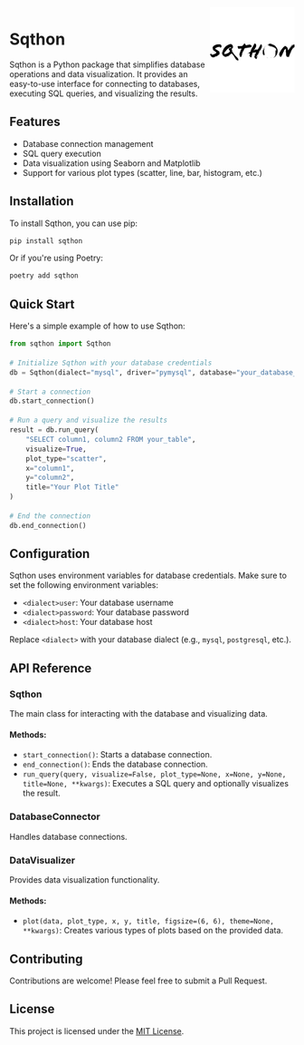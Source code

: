 <img src="assets/sqthon_nobg.png" align="right" width="150" alt="Sqthon logo">

# Sqthon

Sqthon is a Python package that simplifies database operations and data visualization. It provides an easy-to-use interface for connecting to databases, executing SQL queries, and visualizing the results.

## Features

- Database connection management
- SQL query execution
- Data visualization using Seaborn and Matplotlib
- Support for various plot types (scatter, line, bar, histogram, etc.)

## Installation

To install Sqthon, you can use pip:

```bash
pip install sqthon
```

Or if you're using Poetry:

```bash
poetry add sqthon
```

## Quick Start

Here's a simple example of how to use Sqthon:

```python
from sqthon import Sqthon

# Initialize Sqthon with your database credentials
db = Sqthon(dialect="mysql", driver="pymysql", database="your_database_name")

# Start a connection
db.start_connection()

# Run a query and visualize the results
result = db.run_query(
    "SELECT column1, column2 FROM your_table",
    visualize=True,
    plot_type="scatter",
    x="column1",
    y="column2",
    title="Your Plot Title"
)

# End the connection
db.end_connection()
```

## Configuration

Sqthon uses environment variables for database credentials. Make sure to set the following environment variables:

- `<dialect>user`: Your database username
- `<dialect>password`: Your database password
- `<dialect>host`: Your database host

Replace `<dialect>` with your database dialect (e.g., `mysql`, `postgresql`, etc.).

## API Reference

### Sqthon

The main class for interacting with the database and visualizing data.

#### Methods:

- `start_connection()`: Starts a database connection.
- `end_connection()`: Ends the database connection.
- `run_query(query, visualize=False, plot_type=None, x=None, y=None, title=None, **kwargs)`: Executes a SQL query and optionally visualizes the result.

### DatabaseConnector

Handles database connections.

### DataVisualizer

Provides data visualization functionality.

#### Methods:

- `plot(data, plot_type, x, y, title, figsize=(6, 6), theme=None, **kwargs)`: Creates various types of plots based on the provided data.

## Contributing

Contributions are welcome! Please feel free to submit a Pull Request.

## License

This project is licensed under the [MIT License](LICENSE).